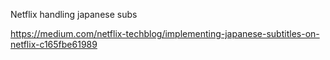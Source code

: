 Netflix handling japanese subs

https://medium.com/netflix-techblog/implementing-japanese-subtitles-on-netflix-c165fbe61989
